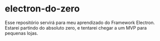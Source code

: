 # electron-do-zero
Esse repositório servirá para meu aprendizado do Framework Electron. Estarei partindo do absoluto zero, e tentarei chegar a um MVP para pequenas lojas.
